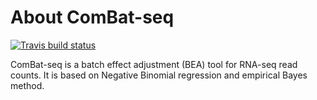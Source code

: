 # About ComBat-seq

[![Travis build status](https://travis-ci.com/zhangyuqing/ComBat-seq.svg?branch=master)](https://travis-ci.com/zhangyuqing/ComBat-seq)

ComBat-seq is a batch effect adjustment (BEA) tool for RNA-seq read counts. It is based on Negative Binomial regression and empirical Bayes method.
